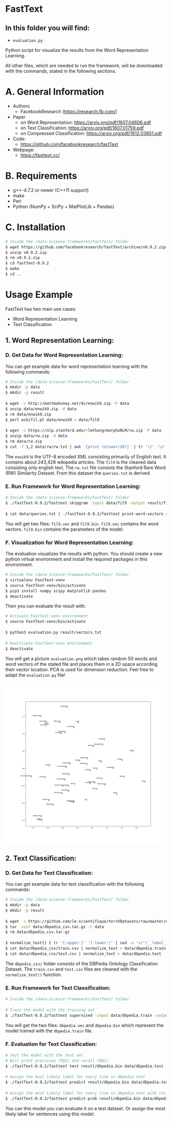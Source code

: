 # FastText

## In this folder you will find: 
- `evaluation.py`

Python script for visualize the results from the Word Representation Learning.

All other files, which are needed to run the framework, will be downloaded with the commands, stated in the following sections. 



# A. General Information
- Authors
  - FacebookResearch (https://research.fb.com/)
- Paper 
  - on Word Representation: 
https://arxiv.org/pdf/1607.04606.pdf
  - on Text Classification: 
https://arxiv.org/pdf/1607.01759.pdf 
  - on Compressed Classification: 
https://arxiv.org/pdf/1612.03651.pdf 
- Code: 
  - https://github.com/facebookresearch/fastText 
- Webpage: 
  - https://fasttext.cc/



# B. Requirements
 - g++-4.7.2 or newer (C++11 support)
 - make
 - Perl
 - Python (NumPy + SciPy + MatPlotLib + Pandas)



# C. Installation
```bash
# Inside the /data-science-frameworks/FastText/ folder
$ wget https://github.com/facebookresearch/fastText/archive/v0.9.2.zip
$ unzip v0.9.2.zip
$ rm v0.9.2.zip
$ cd fastText-0.9.2
$ make
$ cd ..
```



# Usage Example
FastText has two main use cases: 
- Word Representation Learning
- Text Classification


## 1. Word Representation Learning:
### D. Get Data for Word Representation Learning: 
You can get example data for word representation learning with the following commands:
```bash
# Inside the /data-science-frameworks/FastText/ folder
$ mkdir -p data
$ mkdir -p result

$ wget -c http://mattmahoney.net/dc/enwik9.zip -P data
$ unzip data/enwik9.zip -d data
$ rm data/enwik9.zip
$ perl wikifil.pl data/enwik9 > data/fil9

$ wget -c https://nlp.stanford.edu/~lmthang/morphoNLM/rw.zip -P data
$ unzip data/rw.zip -d data
$ rm data/rw.zip
$ cut -f 1,2 data/rw/rw.txt | awk '{print tolower($0)}' | tr '\t' '\n' > data/queries.txt
```

The `enwik9` is the UTF-8 encoded XML consisting primarily of English text. It contains about 243,426 wikipedia articles. 
The `fil9` is the cleaned data consisting only english text. 
The `rw.txt` file consists the Stanford Rare Word (RW) Similarity Dataset. From this dataset the `queries.txt` is derived. 


### E. Run Framework for Word Representation Learning: 
```bash
# Inside the /data-science-frameworks/FastText/ folder
$ ./fastText-0.9.2/fasttext skipgram -input data/fil9 -output result/fil9

$ cat data/queries.txt | ./fastText-0.9.2/fasttext print-word-vectors result/fil9.bin > result/vectors.txt
```

You will get two files: `fil9.vec` and `fil9.bin`. 
`fil9.vec` contains the word vectors. 
`fil9.bin` contains the parameters of the model. 


### F. Visualization for Word Representation Learning: 
The evaluation visualizes the results with python. You should create a new python virtual environment and install the required packages in this environment. 

```bash
# Inside the /data-science-frameworks/FastText/ folder
$ virtualenv FastText-venv
$ source FastText-venv/bin/activate
$ pip3 install numpy scipy matplotlib pandas
$ deactivate
```

Then you can evaluate the result with: 
```bash
# Activate FastText-venv environment
$ source FastText-venv/bin/activate

$ python3 evaluation.py result/vectors.txt

# Deactivate FastText-venv environment
$ deactivate
```

You will get a picture `evaluation.png` which takes random 50 words and word vectors of the stated file and places them in a 2D space according their vector location. PCA is used for dimension reduction. Feel free to adapt the `evaluation.py` file! 

![](example_evaluation.png)



## 2. Text Classification:
### D. Get Data for Text Classification: 
You can get example data for text classification with the following commands:
```bash
# Inside the /data-science-frameworks/FastText/ folder
$ mkdir -p data
$ mkdir -p result

$ wget -c https://github.com/le-scientifique/torchDatasets/raw/master/dbpedia_csv.tar.gz -O data/dbpedia_csv.tar.gz
$ tar -xzvf data/dbpedia_csv.tar.gz -C data
$ rm data/dbpedia_csv.tar.gz

$ normalize_text() { tr '[:upper:]' '[:lower:]' | sed -e 's/^/__label__/g' | sed -e "s/'/ ' /g" -e 's/"//g' -e 's/\./ \. /g' -e 's/<br \/>/ /g' -e 's/,/ , /g' -e 's/(/ ( /g' -e 's/)/ ) /g' -e 's/\!/ \! /g' -e 's/\?/ \? /g' -e 's/\;/ /g' -e 's/\:/ /g' | tr -s " " | perl -MList::Util=shuffle -e 'print shuffle(<>);' "$@"; }
$ cat data/dbpedia_csv/train.csv | normalize_text > data/dbpedia.train
$ cat data/dbpedia_csv/test.csv | normalize_text > data/dbpedia.test
```

The `dbpedia_csv/` folder consists of the DBPedia Ontology Classification Dataset. The `train.csv` and `test.csv` files are cleaned with the `normalize_text()` function. 


### E. Run Framework for Text Classification: 
```bash
# Inside the /data-science-frameworks/FastText/ folder

# Train the model with the training set
$ ./fastText-0.9.2/fasttext supervised -input data/dbpedia.train -output result/dbpedia -dim 10 -lr 0.1 -wordNgrams 2 -minCount 1 -bucket 10000000 -epoch 5 -thread 4
```

You will get the two files: `dbpedia.vec` and `dbpedia.bin` which represent the model trained with the `dbpedia.train` file. 


### F. Evaluation for Text Classification: 
```bash
# Test the model with the test set
# Will print precision (P@1) and recall (R@1)
$ ./fastText-0.9.2/fasttext test result/dbpedia.bin data/dbpedia.test

# Assign the most likely label for every line in dbpedia.test
$ ./fastText-0.9.2/fasttext predict result/dbpedia.bin data/dbpedia.test > result/dbpedia.test.predict

# Assign the most likely label for every line in dbpedia.test with its probability for it
$ ./fastText-0.9.2/fasttext predict-prob result/dbpedia.bin data/dbpedia.test > result/dbpedia.test.predict-prob
```

You can  this model you can evaluate it on a test dataset. Or assign the most likely label for sentences using this model. 

